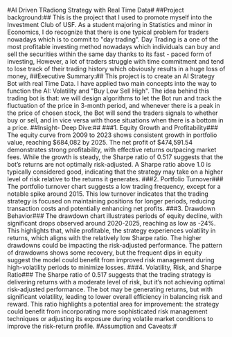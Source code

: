 #AI Driven TRadiong Strategy with Real Time Data#
##Project background:##
This is the project that I used to promote myself into the Investment Club of USF. As a student majoring in Statistics and minor in Economics, I do recognize that there is one typical problem for traders nowadays which is to commit to "day trading". Day Trading is a one of the most profitable investing method nowadays which individuals can buy and sell the securities within the same day thanks to its fast - paced form of investing, However, a lot of traders struggle with time commitment and tend to lose track of their trading history which obviously results in a huge loss of money,
##Executive Summary:##
This project is to create an AI Strategy Bot with real Time Data. I have applied two main concepts into the way to function the AI: Volatility and "Buy Low Sell High".
The idea behind this trading bot is that: we will design algorithms to let the Bot run and track the fluctuation of the price in 3-month period, and whenever there is a peak in the price of chosen stock, the Bot will send the traders signals to whether buy or sell, and in vice versa with those situations when there is a bottom in a price.
##Insight- Deep Dive:##
###1. Equity Growth and Profitability###
The equity curve from 2009 to 2023 shows consistent growth in portfolio value, reaching $684,082 by 2025.
The net profit of $474,591.54 demonstrates strong profitability, with effective returns outpacing market fees.
While the growth is steady, the Sharpe ratio of 0.517 suggests that the bot’s returns are not optimally risk-adjusted. A Sharpe ratio above 1.0 is typically considered good, indicating that the strategy may take on a higher level of risk relative to the returns it generates.
###2. Portfolio Turnover###
The portfolio turnover chart suggests a low trading frequency, except for a notable spike around 2015. This low turnover indicates that the trading strategy is focused on maintaining positions for longer periods, reducing transaction costs and potentially enhancing net profits.
###3. Drawdown Behavior###
The drawdown chart illustrates periods of equity decline, with significant drops observed around 2020-2025, reaching as low as -24%. This highlights that, while profitable, the strategy experiences volatility in returns, which aligns with the relatively low Sharpe ratio. The higher drawdowns could be impacting the risk-adjusted performance.
The pattern of drawdowns shows some recovery, but the frequent dips in equity suggest the model could benefit from improved risk management during high-volatility periods to minimize losses.
###4. Volatility, Risk, and Sharpe Ratio###
The Sharpe ratio of 0.517 suggests that the trading strategy is delivering returns with a moderate level of risk, but it’s not achieving optimal risk-adjusted performance. The bot may be generating returns, but with significant volatility, leading to lower overall efficiency in balancing risk and reward.
This ratio highlights a potential area for improvement: the strategy could benefit from incorporating more sophisticated risk management techniques or adjusting its exposure during volatile market conditions to improve the risk-return profile.
#Assumption and Caveats:#



